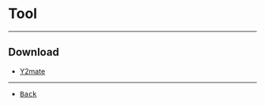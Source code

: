 # Tool

---

## Download

- [Y2mate](https://www.y2mate.com/en865)

---

- [<kbd> Back </kbd>](./../YouTube.md)
